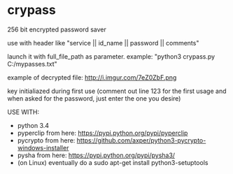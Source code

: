 # crypass

256 bit encrypted password saver

use with header like "service  ||  id_name  ||  password  ||  comments"

launch it with full_file_path as parameter. example: "python3 crypass.py C:/mypasses.txt"

example of decrypted file: http://i.imgur.com/7eZ0ZbF.png

key initialiazed during first use (comment out line 123 for the first usage and when asked for the password, just enter the one you desire)

USE WITH:
* python 3.4
* pyperclip from here: https://pypi.python.org/pypi/pyperclip
* pycrypto from here: https://github.com/axper/python3-pycrypto-windows-installer
* pysha from here: https://pypi.python.org/pypi/pysha3/
* (on Linux) eventually do a sudo apt-get install python3-setuptools

